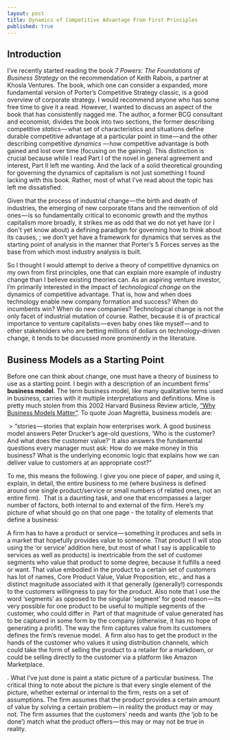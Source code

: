 ```yaml
---
layout: post
title: Dynamics of Competitive Advantage From First Principles
published: true
---
```


## Introduction 

I’ve recently started reading the book _7 Powers: The Foundations of Business Strategy_ on the recommendation of Keith Rabois, a partner at Khosla Ventures. The book, which one can consider a expanded, more fundamental version of Porter’s Competitive Strategy classic, is a good overview of corporate strategy. I would recommend anyone who has some free time to give it a read. However, I wanted to discuss an aspect of the book that has consistently nagged me. The author, a former BCG consultant and economist, divides the book into two sections, the former describing competitive _statics_ — what set of characteristics and situations define durable competitive advantage at a particular point in time — and the other describing competitive _dynamics_  — how competitive advantage is both gained and lost over time (focusing on the gaining). This distinction is crucial because while I read Part I of the novel in general agreement and interest, Part II left me wanting. And the lack of a solid theoretical grounding for governing the dynamics of capitalism is not just something I found lacking with this book. Rather, most of what I’ve read about the topic has left me dissatisfied. 

Given that the process of industrial change — the birth and death of industries, the emerging of new corporate titans and the reinvention of old ones — is so fundamentally critical to economic growth and the mythos capitalism more broadly, it strikes me as odd that we do not yet have (or I don't yet know about) a defining paradigm for governing how to think about its causes, ; we don’t yet have a framework for dynamics that serves as the starting point of analysis in the manner that Porter’s 5 Forces serves as the base from which most industry analysis is built. 

So I thought I would attempt to derive a theory of competitive dynamics on my own from first principles, one that can explain more example of industry change than I believe existing theories can. As an aspiring venture investor,  I’m primarily interested in  the impact of _technological change_ on the dynamics of competitive advantage. That is, how and when does technology enable new company formation and success? When do incumbents win? When do new companies? Technological change is not the only facet of industrial mutation of course. Rather, because it is of practical importance to venture capitalists — even baby ones like myself — and to other stakeholders who are betting millions of dollars on technology-driven change, it tends to be discussed more prominently in the literature. 

## Business Models as a Starting Point

Before one can think about change, one must have a theory of business to use as a starting  point. I begin with a description of an incumbent firms’ **business model**. The term business model, like many qualitative terms used in business, carries with it multiple interpretations and definitions. Mine is pretty much stolen from this 2002 Harvard Business Review article, [“Why Business Models Matter”](https://hbr.org/2002/05/why-business-models-matter). To quote Joan Magretta, business models are:

 > “stories — stories that explain how enterprises work. A good business model answers Peter Drucker’s age-old questions, ‘Who is the customer? And what does the customer value?’ It also answers the fundamental questions every manager must ask: How do we make money in this business? What is the underlying economic logic that explains how we can deliver value to customers at an appropriate cost?”

To me, this means the following. I give you one piece of paper, and using it, explain, in detail, the entire business to me (where business is defined around one single product/service or small numbers of related ones, not an entire firm). 
That is a daunting task, and one that encompasses a larger number of factors, both internal to and external of the firm. Here’s my picture of what should go on that one page - the totality of elements that define a business:


A firm has to have a product or service — something it produces and sells in a market that hopefully provides value to someone. That product (I will stop using the ‘or service’ addition here,  but most of what I say is applicable to services as well as products) is inextricable from the set of customer segments who value that product to some degree, because it fulfills a need or want. That value embodied in the product to a certain set of customers has lot of names, Core Product Value, Value Proposition, etc., and has a distinct magnitude associated with it that generally (generally!) corresponds to the customers willingness to pay for the product. Also note that I use the word ‘segments’ as opposed to the singular ‘segment’ for good reason — its very possible for one product to be useful to multiple segments of the customer, who could differ in 
Part of that magnitude of value generated has to be captured in some form by the company (otherwise, it has no hope of generating a profit). The way the firm captures value from its customers defines the firm’s revenue model. 
A firm also has to get the product in the hands of the customer who values it using distribution channels, which could take the form of selling the product to a retailer for a markdown, or could be selling directly to the customer via a platform like Amazon Marketplace. 





.
What I’ve just done is paint a static picture of a particular business. The critical thing to note about the picture is that every single element of the picture, whether external or internal to the firm, rests on a set of assumptions. The firm assumes that the product provides a certain amount of value by solving a certain problem — in reality the product may or may not. The firm assumes that the customers’ needs and wants (the ‘job to be done’) match what the product offers — this may or may not be true in reality.
